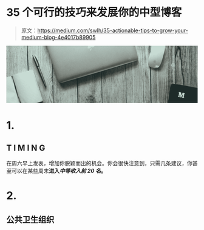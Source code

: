 # 35 个可行的技巧来发展你的中型博客

> 原文：<https://medium.com/swlh/35-actionable-tips-to-grow-your-medium-blog-4e4017b89905>

![](img/e5fe65c026e293498bb335f9b0fece46.png)

# 1.

## T I M I N G

在周六早上发表，增加你脱颖而出的机会。你会很快注意到，只需几条建议，你甚至可以在某些周末**进入*中等收入前 20 名*。**

# 2.

## 公共卫生组织